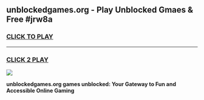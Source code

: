 
## unblockedgames.org - Play Unblocked Gmaes & Free #jrw8a
<h3>
<a href="https://news.freeplayer.one?title=unblockedgames.org&ref=24F">CLICK TO PLAY</a></h3>
<hr>

<h3>
<a href="https://news.freeplayer.one?title=unblockedgames.org&ref=24F">CLICK 2 PLAY</a>
  
</h3>

<a href="https://news.freeplayer.one?title=unblockedgames.org&ref=24F/"><img src="https://clearcache.store/games.png"></a>


**unblockedgames.org games unblocked: Your Gateway to Fun and Accessible Online Gaming**
